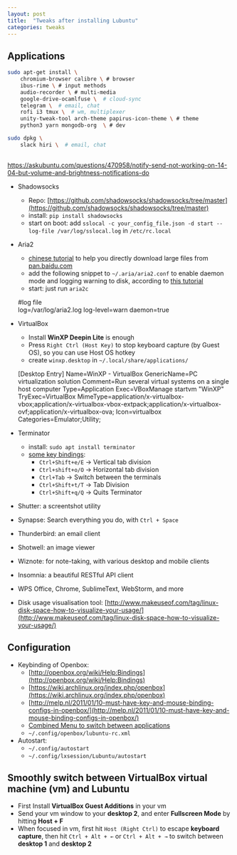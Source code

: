 ```yaml
---
layout: post
title:  "Tweaks after installing Lubuntu"
categories: tweaks
---
```


Applications
------------

```sh
sudo apt-get install \
    chromium-browser calibre \ # browser
    ibus-rime \ # input methods
    audio-recorder \ # multi-media
    google-drive-ocamlfuse \  # cloud-sync
    telegram \  # email, chat
    rofi i3 tmux \  # wm, multiplexer
    unity-tweak-tool arch-theme papirus-icon-theme \ # theme
    python3 yarn mongodb-org  \ # dev
```

```sh 
sudo dpkg \
    slack hiri \  # email, chat
    
```

https://askubuntu.com/questions/470958/notify-send-not-working-on-14-04-but-volume-and-brightness-notifications-do

*   Shadowsocks
    *   Repo: [https://github.com/shadowsocks/shadowsocks/tree/master](https://github.com/shadowsocks/shadowsocks/tree/master)
    *   install: `pip install shadowsocks`
    *   start on boot: add `sslocal -c your_config_file.json -d start --log-file /var/log/sslocal.log` in `/etc/rc.local`
*   Aria2
    *   [chinese tutorial](https://blog.icehoney.me/posts/2015-01-31-Aria2-download) to help you directly download large files from [pan.baidu.com](http://pan.baidu.com)
    *   add the following snippet to `~/.aria/aria2.conf` to enable daemon mode and logging warning to disk, according to [this tutorial](https://blog.icehoney.me/posts/2015-01-31-Aria2-download)
    *   start: just run `aria2c`

    #log file  
    log=/var/log/aria2.log 
    log-level=warn 
    daemon=true
    

*   VirtualBox
    *   Install **WinXP Deepin Lite** is enough
    *   Press `Right Ctrl (Host Key)` to stop keyboard capture (by Guest OS), so you can use Host OS hotkey
    *   create `winxp.desktop` in `~/.local/share/applications/`

    [Desktop Entry]
    Name=WinXP - VirtualBox
    GenericName=PC virtualization solution
    Comment=Run several virtual systems on a single host computer
    Type=Application
    Exec=VBoxManage startvm "WinXP"
    TryExec=VirtualBox
    MimeType=application/x-virtualbox-vbox;application/x-virtualbox-vbox-extpack;application/x-virtualbox-ovf;application/x-virtualbox-ova;
    Icon=virtualbox
    Categories=Emulator;Utility;
    

*   Terminator
    *   install: `sudo apt install terminator`
    *   [some key bindings](http://ubuntumanual.org/posts/285/make-your-work-easy-using-terminator):
        *   `Ctrl+Shift+e/E` → Vertical tab division
        *   `Ctrl+shift+o/O` → Horizontal tab division
        *   `Ctrl+Tab` → Switch between the terminals
        *   `Ctrl+Shift+t/T` → Tab Division
        *   `Ctrl+Shift+q/Q` → Quits Terminator
*   Shutter: a screentshot utility
*   Synapse: Search everything you do, with `Ctrl + Space`
*   Thunderbird: an email client
*   Shotwell: an image viewer
*   Wiznote: for note-taking, with various desktop and mobile clients
*   Insomnia: a beautiful RESTful API client
*   WPS Office, Chrome, SublimeText, WebStorm, and more
*   Disk usage visualisation tool: [http://www.makeuseof.com/tag/linux-disk-space-how-to-visualize-your-usage/](http://www.makeuseof.com/tag/linux-disk-space-how-to-visualize-your-usage/)

Configuration
-------------

*   Keybinding of Openbox:
    *   [http://openbox.org/wiki/Help:Bindings](http://openbox.org/wiki/Help:Bindings)
    *   [https://wiki.archlinux.org/index.php/openbox](https://wiki.archlinux.org/index.php/openbox)
    *   [http://melp.nl/2011/01/10-must-have-key-and-mouse-binding-configs-in-openbox/](http://melp.nl/2011/01/10-must-have-key-and-mouse-binding-configs-in-openbox/)
    *   [Combined Menu to switch between applications](https://bbs.archlinux.org/viewtopic.php?id=124143)
    *   `~/.config/openbox/lubuntu-rc.xml`
*   Autostart:
    *   `~/.config/autostart`
    *   `~/.config/lxsession/Lubuntu/autostart`

Smoothly switch between VirtualBox virtual machine (vm) and Lubuntu
-------------------------------------------------------------------

*   First Install **VirtualBox Guest Additions** in your vm
*   Send your vm window to your **desktop 2**, and enter **Fullscreen Mode** by hitting **Host + F**
*   When focused in vm, first hit `Host (Right Ctrl)` to escape **keyboard capture**, then hit `Ctrl + Alt + ←` or `Ctrl + Alt + →` to switch between **desktop 1** and **desktop 2**
